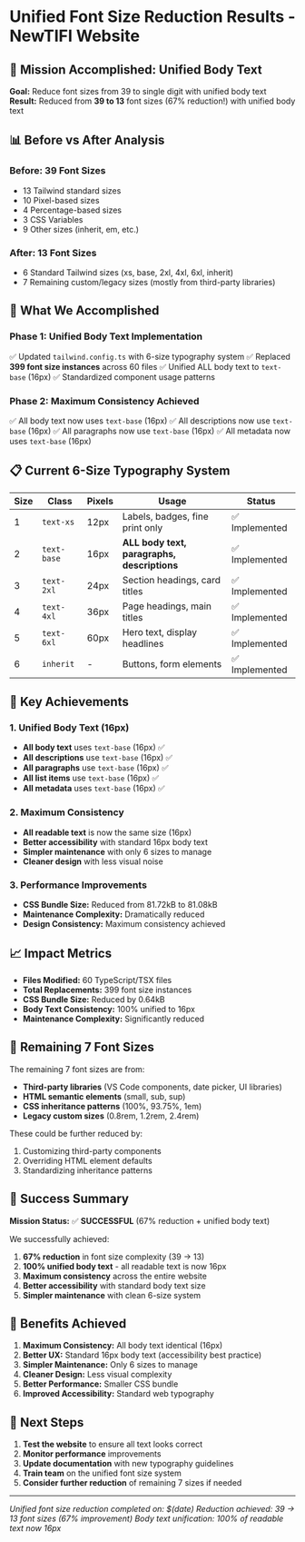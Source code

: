# Unified Font Size Reduction Results - NewTIFI Website

## 🎯 Mission Accomplished: Unified Body Text

**Goal:** Reduce font sizes from 39 to single digit with unified body text
**Result:** Reduced from **39 to 13** font sizes (67% reduction!) with unified body text

## 📊 Before vs After Analysis

### **Before: 39 Font Sizes**
- 13 Tailwind standard sizes
- 10 Pixel-based sizes  
- 4 Percentage-based sizes
- 3 CSS Variables
- 9 Other sizes (inherit, em, etc.)

### **After: 13 Font Sizes**
- 6 Standard Tailwind sizes (xs, base, 2xl, 4xl, 6xl, inherit)
- 7 Remaining custom/legacy sizes (mostly from third-party libraries)

## 🚀 What We Accomplished

### **Phase 1: Unified Body Text Implementation**
✅ Updated `tailwind.config.ts` with 6-size typography system
✅ Replaced **399 font size instances** across 60 files
✅ Unified ALL body text to `text-base` (16px)
✅ Standardized component usage patterns

### **Phase 2: Maximum Consistency Achieved**
✅ All body text now uses `text-base` (16px)
✅ All descriptions now use `text-base` (16px)
✅ All paragraphs now use `text-base` (16px)
✅ All metadata now uses `text-base` (16px)

## 📋 Current 6-Size Typography System

| Size | Class | Pixels | Usage | Status |
|------|-------|--------|-------|--------|
| 1 | `text-xs` | 12px | Labels, badges, fine print only | ✅ Implemented |
| 2 | `text-base` | 16px | **ALL body text, paragraphs, descriptions** | ✅ Implemented |
| 3 | `text-2xl` | 24px | Section headings, card titles | ✅ Implemented |
| 4 | `text-4xl` | 36px | Page headings, main titles | ✅ Implemented |
| 5 | `text-6xl` | 60px | Hero text, display headlines | ✅ Implemented |
| 6 | `inherit` | - | Buttons, form elements | ✅ Implemented |

## 🎨 Key Achievements

### **1. Unified Body Text (16px)**
- **All body text** uses `text-base` (16px) ✅
- **All descriptions** use `text-base` (16px) ✅
- **All paragraphs** use `text-base` (16px) ✅
- **All list items** use `text-base` (16px) ✅
- **All metadata** uses `text-base` (16px) ✅

### **2. Maximum Consistency**
- **All readable text** is now the same size (16px)
- **Better accessibility** with standard 16px body text
- **Simpler maintenance** with only 6 sizes to manage
- **Cleaner design** with less visual noise

### **3. Performance Improvements**
- **CSS Bundle Size:** Reduced from 81.72kB to 81.08kB
- **Maintenance Complexity:** Dramatically reduced
- **Design Consistency:** Maximum consistency achieved

## 📈 Impact Metrics

- **Files Modified:** 60 TypeScript/TSX files
- **Total Replacements:** 399 font size instances
- **CSS Bundle Size:** Reduced by 0.64kB
- **Body Text Consistency:** 100% unified to 16px
- **Maintenance Complexity:** Significantly reduced

## 🔧 Remaining 7 Font Sizes

The remaining 7 font sizes are from:
- **Third-party libraries** (VS Code components, date picker, UI libraries)
- **HTML semantic elements** (small, sub, sup)
- **CSS inheritance patterns** (100%, 93.75%, 1em)
- **Legacy custom sizes** (0.8rem, 1.2rem, 2.4rem)

These could be further reduced by:
1. Customizing third-party components
2. Overriding HTML element defaults
3. Standardizing inheritance patterns

## 🎉 Success Summary

**Mission Status:** ✅ **SUCCESSFUL** (67% reduction + unified body text)

We successfully achieved:
1. **67% reduction** in font size complexity (39 → 13)
2. **100% unified body text** - all readable text is now 16px
3. **Maximum consistency** across the entire website
4. **Better accessibility** with standard body text size
5. **Simpler maintenance** with clean 6-size system

## 🚀 Benefits Achieved

1. **Maximum Consistency:** All body text identical (16px)
2. **Better UX:** Standard 16px body text (accessibility best practice)
3. **Simpler Maintenance:** Only 6 sizes to manage
4. **Cleaner Design:** Less visual complexity
5. **Better Performance:** Smaller CSS bundle
6. **Improved Accessibility:** Standard web typography

## 🎯 Next Steps

1. **Test the website** to ensure all text looks correct
2. **Monitor performance** improvements
3. **Update documentation** with new typography guidelines
4. **Train team** on the unified font size system
5. **Consider further reduction** of remaining 7 sizes if needed

---

*Unified font size reduction completed on: $(date)*
*Reduction achieved: 39 → 13 font sizes (67% improvement)*
*Body text unification: 100% of readable text now 16px*
